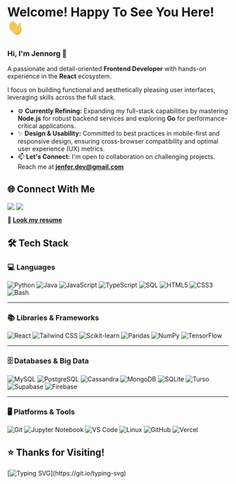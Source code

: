 # Welcome! Happy To See You Here!&ensp;<img src="./wave.gif" width="37px" height="37px" />

### Hi, I'm Jennorg 👋

A passionate and detail-oriented **Frontend Developer** with hands-on experience in the **React** ecosystem.

I focus on building functional and aesthetically pleasing user interfaces, leveraging skills across the full stack.

- ⚙️ **Currently Refining:** Expanding my full-stack capabilities by mastering **Node.js** for robust backend services and exploring **Go** for performance-critical applications.
- ✨ **Design & Usability:** Committed to best practices in mobile-first and responsive design, ensuring cross-browser compatibility and optimal user experience (UX) metrics.
- 📫 **Let's Connect:** I'm open to collaboration on challenging projects. Reach me at **jenfer.dev@gmail.com**

## 🌐 Connect With Me

<p align="left">
<a href="https://www.linkedin.com/in/jenfer-martinez" target="blank"><img align="center" src="https://skillicons.dev/icons?i=linkedin" height="40" /></a>
<a href="https://github.com/Jennorg" target="blank"><img align="center" src="https://skillicons.dev/icons?i=github" height="40" /></a>
</p>

**📄 [Look my resume](https://docs.google.com/document/d/1ZoXMYbXoWN5VO1rKXgqV53Vus3sAstWso69QENbZsHI/edit?usp=sharing)**

## 🛠️ Tech Stack

### 💻 Languages

![Python](https://img.shields.io/badge/Python-3670A0?style=for-the-badge&logo=python&logoColor=ffdd54)
![Java](https://img.shields.io/badge/Java-007396?style=for-the-badge&logo=java&logoColor=white)
![JavaScript](https://img.shields.io/badge/JavaScript-F7DF1E?style=for-the-badge&logo=javascript&logoColor=black)
![TypeScript](https://img.shields.io/badge/TypeScript-007ACC?style=for-the-badge&logo=typescript&logoColor=white)
![SQL](https://img.shields.io/badge/SQL-025E8C?style=for-the-badge&logo=postgresql&logoColor=white)
![HTML5](https://img.shields.io/badge/HTML5-E34F26?style=for-the-badge&logo=html5&logoColor=white)
![CSS3](https://img.shields.io/badge/CSS3-1572B6?style=for-the-badge&logo=css3&logoColor=white)
![Bash](https://img.shields.io/badge/Bash-4EAA25?style=for-the-badge&logo=gnu-bash&logoColor=white)

---

### 📚 Libraries & Frameworks

![React](https://img.shields.io/badge/React-20232A?style=for-the-badge&logo=react&logoColor=61DAFB)
![Tailwind CSS](https://img.shields.io/badge/Tailwind_CSS-38B2AC?style=for-the-badge&logo=tailwind-css&logoColor=white)
![Scikit-learn](https://img.shields.io/badge/Scikit--learn-F7931E?style=for-the-badge&logo=scikitlearn&logoColor=white)
![Pandas](https://img.shields.io/badge/Pandas-150458?style=for-the-badge&logo=pandas&logoColor=white)
![NumPy](https://img.shields.io/badge/Numpy-013243?style=for-the-badge&logo=numpy&logoColor=white)
![TensorFlow](https://img.shields.io/badge/TensorFlow-FF6F00?style=for-the-badge&logo=TensorFlow&logoColor=white)

---

### 🗄️ Databases & Big Data

![MySQL](https://img.shields.io/badge/MySQL-4479A1?style=for-the-badge&logo=mysql&logoColor=white)
![PostgreSQL](https://img.shields.io/badge/PostgreSQL-316192?style=for-the-badge&logo=postgresql&logoColor=white)
![Cassandra](https://img.shields.io/badge/Cassandra-1287B1?style=for-the-badge&logo=apache-cassandra&logoColor=white)
![MongoDB](https://img.shields.io/badge/MongoDB-47A248?style=for-the-badge&logo=mongodb&logoColor=white)
![SQLite](https://img.shields.io/badge/SQLite-003B57?style=for-the-badge&logo=sqlite&logoColor=white)
![Turso](https://img.shields.io/badge/Turso-000000?style=for-the-badge&logoColor=white)
![Supabase](https://img.shields.io/badge/Supabase-3FCF8E?style=for-the-badge&logo=supabase&logoColor=white)
![Firebase](https://img.shields.io/badge/Firebase-FFCA28?style=for-the-badge&logo=firebase&logoColor=black)

---

### 🖥️ Platforms & Tools

![Git](https://img.shields.io/badge/Git-F05033?style=for-the-badge&logo=git&logoColor=white)
![Jupyter Notebook](https://img.shields.io/badge/Jupyter-F37626?style=for-the-badge&logo=jupyter&logoColor=white)
![VS Code](https://img.shields.io/badge/VS%20Code-0078D4?style=for-the-badge&logo=visual-studio-code&logoColor=white)
![Linux](https://img.shields.io/badge/Linux-FCC624?style=for-the-badge&logo=linux&logoColor=black)
![GitHub](https://img.shields.io/badge/GitHub-181717?style=for-the-badge&logo=github&logoColor=white)
![Vercel](https://img.shields.io/badge/Vercel-000000?style=for-the-badge&logo=vercel&logoColor=white)

## ⭐ Thanks for Visiting!

[![Typing SVG](https://readme-typing-svg.herokuapp.com?font=Fira+Code&pause=1000&color=AB2EF7&width=435&lines=Coding+for+life!)](https://git.io/typing-svg)
